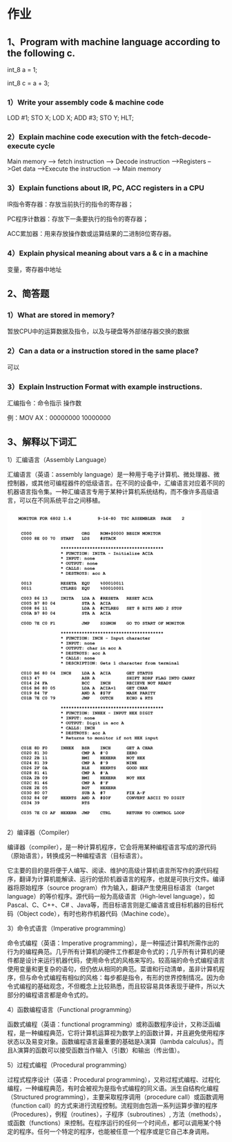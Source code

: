 # 作业

## 1、Program with machine language according to the following c. 

int_8 a = 1;  

int_8 c = a + 3;  

### 1）Write your assembly code & machine code 

LOD #1;
STO X;
LOD X;
ADD #3;
STO Y;
HLT;

### 2）Explain machine code execution with the fetch-decode-execute cycle

Main memory –> fetch instruction –> Decode instruction –>Registers –>Get data –>Execute the instruction –> Main memory

### 3）Explain functions about IR, PC, ACC registers in a CPU 

IR指令寄存器：存放当前执行的指令的寄存器；

PC程序计数器：存放下一条要执行的指令的寄存器；

ACC累加器：用来存放操作数或运算结果的二进制8位寄存器。

### 4）Explain physical meaning about vars a & c in a machine

变量，寄存器中地址

## 2、简答题 

### 1）What are stored in memory? 

暂放CPU中的运算数据及指令，以及与硬盘等外部储存器交换的数据

### 2）Can a data or a instruction stored in the same place?

可以

### 3）Explain Instruction Format with example instructions.

汇编指令：命令指示 操作数

例：MOV AX：00000000 10000000

## 3、解释以下词汇 

1）汇编语言（Assembly Language）

汇编语言（英语：assembly language）是一种用于电子计算机、微处理器、微控制器，或其他可编程器件的低级语言。在不同的设备中，汇编语言对应着不同的机器语言指令集。一种汇编语言专用于某种计算机系统结构，而不像许多高级语言，可以在不同系统平台之间移植。

![](https://github.com/utaZ/zwr-homework/blob/gh-pages/images/450px-Motorola_6800_Assembly_Language.png)

2）编译器（Compiler）

编译器（compiler），是一种计算机程序，它会将用某种编程语言写成的源代码（原始语言），转换成另一种编程语言（目标语言）。 

它主要的目的是将便于人编写、阅读、维护的高级计算机语言所写作的源代码程序，翻译为计算机能解读、运行的低阶机器语言的程序，也就是可执行文件。编译器将原始程序（source program）作为输入，翻译产生使用目标语言（target language）的等价程序。源代码一般为高级语言（High-level language），如Pascal、C、C++、C# 、Java等，而目标语言则是汇编语言或目标机器的目标代码（Object code），有时也称作机器代码（Machine code）。 

3）命令式语言（Imperative programming）

命令式编程（英语：Imperative programming），是一种描述计算机所需作出的行为的编程典范。几乎所有计算机的硬件工作都是命令式的；几乎所有计算机的硬件都是设计来运行机器代码，使用命令式的风格来写的。较高端的命令式编程语言使用变量和更复杂的语句，但仍依从相同的典范。菜谱和行动清单，虽非计算机程序，但与命令式编程有相似的风格：每步都是指令，有形的世界控制情况。因为命令式编程的基础观念，不但概念上比较熟悉，而且较容易具体表现于硬件，所以大部分的编程语言都是命令式的。 

4）函数编程语言（Functional programming） 

函数式编程（英语：functional programming）或称函数程序设计，又称泛函编程，是一种编程典范，它将计算机运算视为数学上的函数计算，并且避免使用程序状态以及易变对象。函数编程语言最重要的基础是λ演算（lambda calculus）。而且λ演算的函数可以接受函数当作输入（引数）和输出（传出值）。

5）过程式编程（Procedural programming）

过程式程序设计（英语：Procedural programming），又称过程式编程、过程化编程，一种编程典范，有时会被视为是指令式编程的同义语。派生自结构化编程（Structured programming），主要采取程序调用（procedure call）或函数调用（function call）的方式来进行流程控制。流程则由包涵一系列运算步骤的程序（Procedures），例程（routines），子程序（subroutines）, 方法（methods），或函数（functions）来控制。在程序运行的任何一个时间点，都可以调用某个特定的程序。任何一个特定的程序，也能被任意一个程序或是它自己本身调用。 